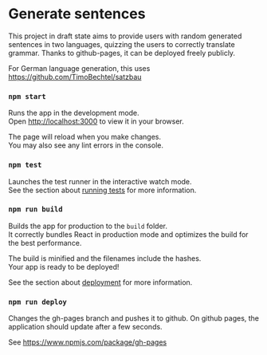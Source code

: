 # Generate sentences

This project in draft state aims to provide users with random generated sentences in two languages, quizzing the users to correctly translate grammar.
Thanks to github-pages, it can be deployed freely publicly.

For German language generation, this uses https://github.com/TimoBechtel/satzbau

### `npm start`

Runs the app in the development mode.\
Open [http://localhost:3000](http://localhost:3000) to view it in your browser.

The page will reload when you make changes.\
You may also see any lint errors in the console.

### `npm test`

Launches the test runner in the interactive watch mode.\
See the section about [running tests](https://facebook.github.io/create-react-app/docs/running-tests) for more information.

### `npm run build`

Builds the app for production to the `build` folder.\
It correctly bundles React in production mode and optimizes the build for the best performance.

The build is minified and the filenames include the hashes.\
Your app is ready to be deployed!

See the section about [deployment](https://facebook.github.io/create-react-app/docs/deployment) for more information.


### `npm run deploy`

Changes the gh-pages branch and pushes it to github.
On github pages, the application should update after a few seconds.

See https://www.npmjs.com/package/gh-pages
